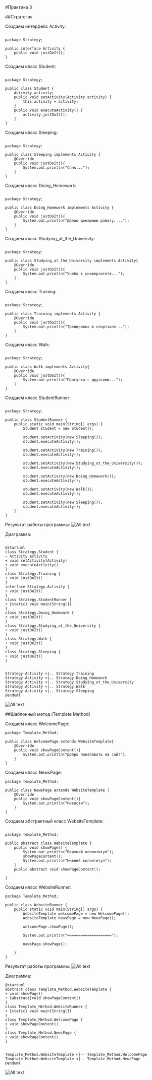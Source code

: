 #Практика 3

##Стратегия

Создаем интерфейс Activity:

```()

package Strategy;

public interface Activity {
    public void justDoIt();
}

```

Создаем класс Student:

```()

package Strategy;

public class Student {
    Activity activity;
    public void setActivity(Activity activity) {
        this.activity = activity;
    }
    public void executeActivity() {
        activity.justDoIt();
    }
}

```

Создаем класс Sleeping:

```()

package Strategy;

public class Sleeping implements Activity {
    @Override
    public void justDoIt(){
        System.out.println("Сплю...");
    }
}

```

Создаем класс Doing_Homework:

```()

package Strategy;

public class Doing_Homework implements Activity {
    @Override
    public void justDoIt(){
        System.out.println("Делаю домашнюю работу....");
    }
}

```

Создаем класс Studying_at_the_University:

```()

package Strategy;

public class Studying_at_the_University implements Activity{
    @Override
    public void justDoIt(){
        System.out.println("Учеба в университете...");
    }
}

```

Создаем класс Training:

```()

package Strategy;

public class Training implements Activity {
    @Override
    public void justDoIt(){
        System.out.println("Тренировка в спортзале...");
    }
}

```

Создаем класс Walk:

```()

package Strategy;

public class Walk implements Activity{
    @Override
    public void justDoIt(){
        System.out.println("Прогулка с друзьями...");
    }
}

```

Создаем класс StudentRunner:

```()

package Strategy;

public class StudentRunner {
    public static void main(String[] args) {
        Student student = new Student();

        student.setActivity(new Sleeping());
        student.executeActivity();

        student.setActivity(new Training());
        student.executeActivity();

        student.setActivity(new Studying_at_the_University());
        student.executeActivity();

        student.setActivity(new Doing_Homework());
        student.executeActivity();

        student.setActivity(new Walk());
        student.executeActivity();

        student.setActivity(new Sleeping());
        student.executeActivity();
    }
}

```

Результат работы программы:
![All text](Strategy/screenhots/1.png)

Диаграмма:

```()

@startuml
class Strategy.Student {
~ Activity activity
+ void setActivity(Activity)
+ void executeActivity()
}
class Strategy.Training {
+ void justDoIt()
}
interface Strategy.Activity {
+ void justDoIt()
}
class Strategy.StudentRunner {
+ {static} void main(String[])
}
class Strategy.Doing_Homework {
+ void justDoIt()
}
class Strategy.Studying_at_the_University {
+ void justDoIt()
}
class Strategy.Walk {
+ void justDoIt()
}
class Strategy.Sleeping {
+ void justDoIt()
}


Strategy.Activity <|.. Strategy.Training
Strategy.Activity <|.. Strategy.Doing_Homework
Strategy.Activity <|.. Strategy.Studying_at_the_University
Strategy.Activity <|.. Strategy.Walk
Strategy.Activity <|.. Strategy.Sleeping
@enduml
```

![All text](Strategy/screenhots/1_1.png)

##Шаблонный метод (Template Method)

Создаем класс WelcomePage:

```()
package Template_Method;

public class WelcomePage extends WebsiteTemplate{
    @Override
    public void showPageContent(){
        System.out.println("Добро пожаловать на сайт");
    }
}

```

Создаем класс NewsPage:

```()
package Template_Method;

public class NewsPage extends WebsiteTemplate {
    @Override
    public void showPageContent(){
        System.out.println("Новости");
    }
}

```

Создаем абстрактный класс WebsiteTemplate:

```()

package Template_Method;

public abstract class WebsiteTemplate {
    public void showPage() {
        System.out.println("Верхний колонтитул");
        showPageContent();
        System.out.println("Нижний колонтитул");
    }
    public abstract void showPageContent();

}

```

Создаем класс WebsiteRunner:

```()
package Template_Method;

public class WebsiteRunner {
    public static void main(String[] args) {
        WebsiteTemplate welcomePage = new WelcomePage();
        WebsiteTemplate newsPage = new NewsPage();

        welcomePage.showPage();

        System.out.println("====================");

        newsPage.showPage();

    }
}

```

Результат работы программы:
![All text](Template_Method/screenhots/2.png)

Диаграмма:

```()
@startuml
abstract class Template_Method.WebsiteTemplate {
+ void showPage()
+ {abstract}void showPageContent()
}
class Template_Method.WebsiteRunner {
+ {static} void main(String[])
}
class Template_Method.WelcomePage {
+ void showPageContent()
}
class Template_Method.NewsPage {
+ void showPageContent()
}


Template_Method.WebsiteTemplate <|-- Template_Method.WelcomePage
Template_Method.WebsiteTemplate <|-- Template_Method.NewsPage
@enduml
```

![All text](Template_Method/screenhots/2_1.png)